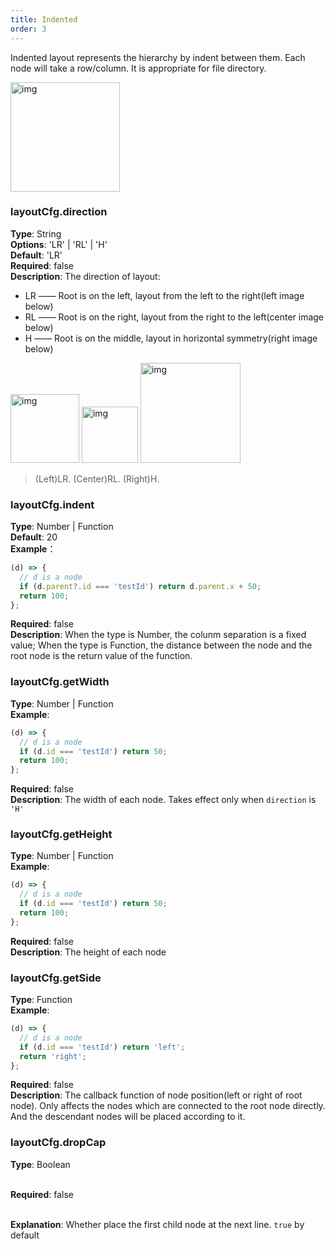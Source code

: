 ```yaml
---
title: Indented
order: 3
---
```


Indented layout represents the hierarchy by indent between them. Each node will take a row/column. It is appropriate for file directory.

<img src='https://gw.alipayobjects.com/mdn/rms_f8c6a0/afts/img/A*NBUzRonaOYMAAAAAAAAAAABkARQnAQ' width=175 alt='img'/>

### layoutCfg.direction

**Type**: String<br />**Options**: 'LR' | 'RL' | 'H'<br />**Default**: 'LR'<br />**Required**: false<br />**Description**: The direction of layout:

- LR —— Root is on the left, layout from the left to the right(left image below)<br />
- RL —— Root is on the right, layout from the right to the left(center image below)<br />
- H —— Root is on the middle, layout in horizontal symmetry(right image below)

<img src='https://gw.alipayobjects.com/mdn/rms_f8c6a0/afts/img/A*mq6YSIKrAt0AAAAAAAAAAABkARQnAQ' width=110 alt='img'/>
<img src='https://gw.alipayobjects.com/mdn/rms_f8c6a0/afts/img/A*VGEnRbpvxlUAAAAAAAAAAABkARQnAQ' width=90 alt='img'/>
<img src='https://gw.alipayobjects.com/mdn/rms_f8c6a0/afts/img/A*Vek6RqtUXNcAAAAAAAAAAABkARQnAQ' width=160 alt='img'/>

> (Left)LR. (Center)RL. (Right)H.

### layoutCfg.indent

**Type**: Number | Function<br />**Default**: 20<br />**Example**：

```javascript
(d) => {
  // d is a node
  if (d.parent?.id === 'testId') return d.parent.x + 50;
  return 100;
};
```

**Required**: false<br />**Description**: When the type is Number, the colunm separation is a fixed value; When the type is Function, the distance between the node and the root node is the return value of the function.

### layoutCfg.getWidth

**Type**: Number | Function<br />**Example**:

```javascript
(d) => {
  // d is a node
  if (d.id === 'testId') return 50;
  return 100;
};
```

**Required**: false<br />**Description**: The width of each node. Takes effect only when `direction` is `'H'`

### layoutCfg.getHeight

**Type**: Number | Function<br />**Example**:

```javascript
(d) => {
  // d is a node
  if (d.id === 'testId') return 50;
  return 100;
};
```

**Required**: false<br />**Description**: The height of each node

### layoutCfg.getSide

**Type**: Function<br />**Example**:

```javascript
(d) => {
  // d is a node
  if (d.id === 'testId') return 'left';
  return 'right';
};
```

**Required**: false<br />**Description**: The callback function of node position(left or right of root node). Only affects the nodes which are connected to the root node directly. And the descendant nodes will be placed according to it.

### layoutCfg.dropCap

**Type**: Boolean

<br />**Required**: false

<br />**Explanation**: Whether place the first child node at the next line. `true` by default
